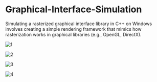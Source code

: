 # Graphical-Interface-Simulation
Simulating a rasterized graphical interface library in C++ on Windows involves creating a simple rendering framework that mimics how rasterization works in graphical libraries (e.g., OpenGL, DirectX).


![1](https://github.com/user-attachments/assets/2db4939c-8293-48e4-8349-cd9e76135248)

![2](https://github.com/user-attachments/assets/5a16217d-751e-4ef4-8439-aa0517507022)

![3](https://github.com/user-attachments/assets/bc37e4e8-1215-43ba-bfe8-bb02a161a6aa)

![4](https://github.com/user-attachments/assets/398c532b-eafb-49b9-baa2-d461d46c4e5e)
